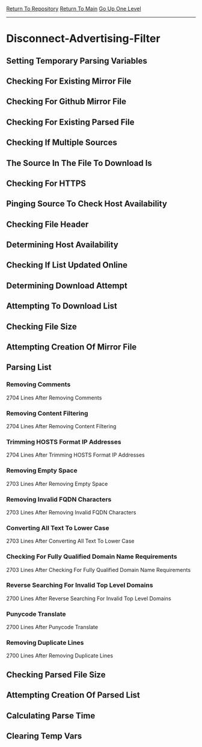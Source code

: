 [Return To Repository](https://github.com/DigitalWarrior/piholeparser/)
[Return To Main](https://github.com/DigitalWarrior/piholeparser/blob/master/RecentRunLogs/Mainlog.md)
[Go Up One Level](https://github.com/DigitalWarrior/piholeparser/blob/master/RecentRunLogs/TopLevelScripts/30-Processing-External-Blacklists.md)
____________________________________
# Disconnect-Advertising-Filter
## Setting Temporary Parsing Variables
## Checking For Existing Mirror File
## Checking For Github Mirror File
## Checking For Existing Parsed File
## Checking If Multiple Sources
## The Source In The File To Download Is
## Checking For HTTPS
## Pinging Source To Check Host Availability
## Checking File Header
## Determining Host Availability
## Checking If List Updated Online
## Determining Download Attempt
## Attempting To Download List
## Checking File Size
## Attempting Creation Of Mirror File
## Parsing List
### Removing Comments
2704 Lines After Removing Comments
### Removing Content Filtering
2704 Lines After Removing Content Filtering
### Trimming HOSTS Format IP Addresses
2704 Lines After Trimming HOSTS Format IP Addresses
### Removing Empty Space
2703 Lines After Removing Empty Space
### Removing Invalid FQDN Characters
2703 Lines After Removing Invalid FQDN Characters
### Converting All Text To Lower Case
2703 Lines After Converting All Text To Lower Case
### Checking For Fully Qualified Domain Name Requirements
2703 Lines After Checking For Fully Qualified Domain Name Requirements
### Reverse Searching For Invalid Top Level Domains
2700 Lines After Reverse Searching For Invalid Top Level Domains
### Punycode Translate
2700 Lines After Punycode Translate
### Removing Duplicate Lines
2700 Lines After Removing Duplicate Lines
## Checking Parsed File Size
## Attempting Creation Of Parsed List
## Calculating Parse Time
## Clearing Temp Vars
